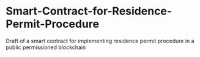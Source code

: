 # Smart-Contract-for-Residence-Permit-Procedure
Draft of a smart contract for implementing residence permit procedure in a public permissioned blockchain
